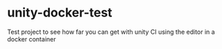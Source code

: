 # unity-docker-test
Test project to see how far you can get with unity CI using the editor in a docker container
